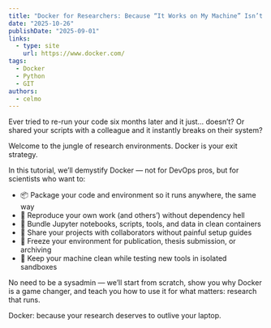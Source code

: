 ```yaml
---
title: "Docker for Researchers: Because “It Works on My Machine” Isn’t Reproducible"
date: "2025-10-26"
publishDate: "2025-09-01"
links:
  - type: site
    url: https://www.docker.com/
tags:
  - Docker
  - Python
  - GIT
authors:
  - celmo
---
```


Ever tried to re-run your code six months later and it just… doesn’t?
Or shared your scripts with a colleague and it instantly breaks on their system?

Welcome to the jungle of research environments.
Docker is your exit strategy.

In this tutorial, we’ll demystify Docker — not for DevOps pros, but for scientists who want to:

-	📦 Package your code and environment so it runs anywhere, the same way
-	🔁 Reproduce your own work (and others’) without dependency hell
-	🧪 Bundle Jupyter notebooks, scripts, tools, and data in clean containers
-	🚀 Share your projects with collaborators without painful setup guides
-	🧊 Freeze your environment for publication, thesis submission, or archiving
-	🧹 Keep your machine clean while testing new tools in isolated sandboxes

No need to be a sysadmin — we’ll start from scratch, show you why Docker is a game changer, and teach you how to use it for what matters: research that runs.

Docker: because your research deserves to outlive your laptop.


<!--more-->
